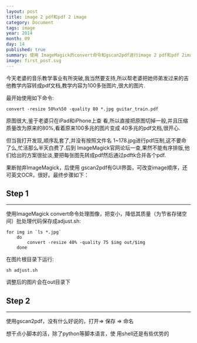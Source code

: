 ```yaml
---
layout: post
title: image 2 pdf和pdf 2 image
category: Document
tags: image
year: 2014
month: 09
day: 14
published: true
summary: 使用 ImageMagick的convert命令和gscan2pdf进行image 2 pdf和pdf 2image
image: first_post.svg
---
```


今天老婆的音乐教学事业有所突破,我当然要支持,所以帮老婆把她师弟发过来的吉他教学内容转成pdf文档,教学内容为100多张图片,很大的图片.

最开始使用如下命令:

```
convert -resize 50%x%50 -quality 80 *.jpg guitar_train.pdf
```

原图很大,鉴于老婆只在iPad和iPhone上查 看,所以直接把原图切掉一般,并且压缩质量改为原来的80%,看着原来100多兆的图片变成 40多兆的pdf文档,很开心.

但当我打开发现,顺序乱套了,并没有按照文件名 1~178.jpg进行pdf压制,这不要命了么,忙活那么半天白费了.后到 ImageMagick官网论坛一查,果然不能有序排版,他们给出的方案很扯淡,要把每张图先转成pdf然后通过pdftk合并各个pdf.

果断抛弃ImageMagick，后使用 gscan2pdf有GUI界面，可改变image顺序，还可英文OCR，很好。最终步骤如下：

## Step 1

------

使用ImageMagick convert命令处理图像，把变小，降低其质量（为节省存储空间）批处理代码保存成adjust.sh:

```
for img in `ls *.jpg`
    do
        convert -resize 40% -quality 75 $img out/$img
    done
```

在图片根目录下运行:

```
sh adjust.sh
```

调整后的图片会在out目录下

## Step 2

------

使用gscan2pdf，没有什么好说的，打开⇒ 保存 ⇒ 命名

想干点小脚本的活，除了python等脚本语言，使 用shell还是有些优势的